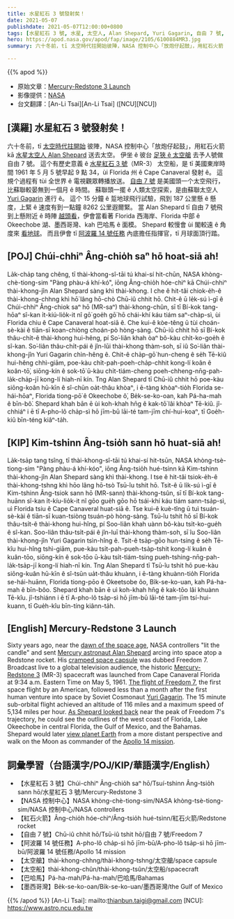 ```yaml
---
title: 水星紅石 3 號發射矣！
date: 2021-05-07
publishdate: 2021-05-07T12:00:00+0800
tags: [水星紅石 3 號, 水星, 太空人, Alan Shepard, Yuri Gagarin, 自由 7 號, 阿波羅 14 號任務]
hero: https://apod.nasa.gov/apod/fap/image/2105/6100884MR3.jpg
summary: 六十冬前，tī 太空時代拄開始彼陣，NASA 控制中心「放炮仔起鼓」，用紅石火箭 kā 水星太空人 Alan Shepard 送去太空。

---
```


{{% apod %}}

- 原始文章：[Mercury-Redstone 3 Launch](https://apod.nasa.gov/apod/ap210507.html)
- 影像提供：[NASA](https://www.nasa.gov/)
- 台文翻譯：[An-Li Tsai][An-Li Tsai] ([NCU][NCU])

## [漢羅] 水星紅石 3 號發射矣！

六十冬前，tī [太空時代拄開始][dawn of the space age] 彼陣，NASA 控制中心「放炮仔起鼓」，用紅石火箭 kā [水星太空人 Alan Shepard][Mercury astronaut Alan Shepard] 送去太空。
伊坐 ê 彼台 [足狹 ê 太空艙][cramped space capsule] 去予人號做自由 7 號。
這个有歷史意義 ê [水星紅石 3 號][Mercury-Redstone 3]（MR-3） 太空船，是 tī 美國東岸時間 1961 年 5 月 5 號早起 9 點 34，ùi Florida 州 ê Cape Canaveral 發射 ê。
這規个過程有 tùi 全世界 ê 電視觀眾轉播放送。
[自由 7 號][The flight of Freedom 7] 是美國頭一个太空飛行，比蘇聯較晏無到一個月 ê 時間。
蘇聯頭一擺 ê 人類太空探索，是由蘇聯太空人 [Yuri Gagarin][Yuri Gagarin] 進行 ê。
這个 15 分鐘 ê 踅地球飛行試驗，飛到 187 公里懸 ê 懸度，上緊 ê 速度有到一點鐘 8262 公里遐爾緊。
當 Alan Shepard tī 自由 7 號飛到上懸附近 ê 時陣 [越頭看][As Shepard looked back]，伊會當看著 Florida 西海岸、Florida 中部 ê Okeechobe 湖、墨西哥灣、kah 巴哈馬 ê 面模。
Shepard 較慢會 ùi 閣較遠 ê 角度來 [看地球][view planet Earth]。
而且伊會 tī [阿波羅 14 號任務][Apollo 14 mission] 內底擔任指揮官，tī 月球面頂行踏。


## [POJ] Chúi-chhiⁿ Âng-chio̍h saⁿ hō hoat-siā ah!

La̍k-cha̍p tang chêng, tī thài-khong-sî-tāi tú khai-sí hit-chūn, NASA khòng-chè-tiong-sim "Pàng phàu-á khí-kó͘", iōng Âng-chio̍h hóe-chìⁿ kā Chúi-chhiⁿ thài-khong-jîn Alan Shepard sàng khì thài-khong.
I che ê hit-tâi chiok-e̍h-ê thài-khong-chhng khì hō͘ lâng hō-chò Chū-iû chhit hō.
Chit-ê ū le̍k-sú ì-gī ê Chúi-chhiⁿ Âng-chiok saⁿ hō (MR-saⁿ) thài-khong-chûn, sī tī Bí-kok tang-hōaⁿ sî-kan i̍t-kiú-lio̍k-it nî gō͘ goe̍h gō͘ hō chái-khí káu tiám saⁿ-cha̍p-sì, ùi Florida chiu ê Cape Canaveral hoat-siā ê.
Che kui-ê kòe-têng ū tùi choán-sè-kài ê tiān-sī koan-chiòng choán-pò hòng-sàng.
Chū-iû chhit hō sī Bí-kok thâu-chi̍t-ê thài-khong hui-hêng, pí So͘-liân khah òaⁿ bô-kàu chi̍t-ko-goe̍h ê sî-kan.
So͘-liân thâu-chi̍t-pái ê jîn-lūi thài-khong thàm-soh, sī iû So͘-liân thài-khong-jîn Yuri Gagarin chìn-hêng ê.
Chit-ê cha̍p-gō͘ hun-cheng ê se̍h Tē-kiû hui-hêng chhì-giām, poe-kàu chi̍t-pah-poeh-cha̍p-chhit kong-lí koân ê koân-tō͘, siōng-kín ê sok-tō͘ ū-kàu chi̍t-tiám-cheng poeh-chheng-nn̄g-pah-la̍k-cha̍p-jī kong-lí hiah-nī kín.
Tng Alan Shepard tī Chū-iû chhit hō poe-kàu siōng-koân hū-kīn ê sî-chūn oa̍t-thâu khòaⁿ, i ē-tàng khòaⁿ-tio̍h Florida se-hái-hōaⁿ, Florida tiong-pō͘ ê Okeechobe ô͘, Be̍k-se-ko-oan, kah Pá-ha-mah ê bīn-bô͘.
Shepard khah bān ē ùi koh-khah hn̄g ê kak-tō͘ lâi khòaⁿ Tē-kiû.
jî-chhiáⁿ i ē tī A-pho-lô cha̍p-sì hō jīm-bū lāi-té tam-jīm chí-hui-koaⁿ, tī Goe̍h-kiû bīn-téng kiâⁿ-ta̍h.

## [KIP] Kim-tshinn Âng-tsio̍h sann hō huat-siā ah!

La̍k-tsa̍p tang tsîng, tī thài-khong-sî-tāi tú khai-sí hit-tsūn, NASA khòng-tsè-tiong-sim "Pàng phàu-á khí-kóo", iōng Âng-tsio̍h hué-tsìnn kā Kim-tshinn thài-khong-jîn Alan Shepard sàng khì thài-khong.
I tse ê hit-tâi tsiok-e̍h-ê thài-khong-tshng khì hōo lâng hō-tsò Tsū-îu tshit hō.
Tsit-ê ū li̍k-sú ì-gī ê Kim-tshinn Âng-tsiok sann hō (MR-sann) thài-khong-tsûn, sī tī Bí-kok tang-huānn sî-kan i̍t-kíu-lio̍k-it nî gōo gue̍h gōo hō tsái-khí káu tiám sann-tsa̍p-sì, uì Florida tsiu ê Cape Canaveral huat-siā ê.
Tse kui-ê kuè-tîng ū tuì tsuán-sè-kài ê tiān-sī kuan-tsiòng tsuán-pò hòng-sàng.
Tsū-îu tshit hō sī Bí-kok thâu-tsi̍t-ê thài-khong hui-hîng, pí Soo-liân khah uànn bô-kàu tsi̍t-ko-gue̍h ê sî-kan.
Soo-liân thâu-tsi̍t-pái ê jîn-luī thài-khong thàm-soh, sī îu Soo-liân thài-khong-jîn Yuri Gagarin tsìn-hîng ê.
Tsit-ê tsa̍p-gōo hun-tsing ê se̍h Tē-kîu hui-hîng tshì-giām, pue-kàu tsi̍t-pah-pueh-tsa̍p-tshit kong-lí kuân ê kuân-tōo, siōng-kín ê sok-tōo ū-kàu tsi̍t-tiám-tsing pueh-tshing-nn̄g-pah-la̍k-tsa̍p-jī kong-lí hiah-nī kín.
Tng Alan Shepard tī Tsū-îu tshit hō pue-kàu siōng-kuân hū-kīn ê sî-tsūn ua̍t-thâu khuànn, i ē-tàng khuànn-tio̍h Florida se-hái-huānn, Florida tiong-pōo ê Okeetsobe ôo, Bi̍k-se-ko-uan, kah Pá-ha-mah ê bīn-bôo.
Shepard khah bān ē uì koh-khah hn̄g ê kak-tōo lâi khuànn Tē-kîu.
jî-tshiánn i ē tī A-pho-lô tsa̍p-sì hō jīm-bū lāi-té tam-jīm tsí-hui-kuann, tī Gue̍h-kîu bīn-tíng kiânn-ta̍h.

## [English] Mercury-Redstone 3 Launch

Sixty years ago, near the [dawn of the space age][dawn of the space age], NASA controllers "lit the candle" and sent [Mercury astronaut Alan Shepard][Mercury astronaut Alan Shepard] arcing into space atop a Redstone rocket. His [cramped space capsule][cramped space capsule] was dubbed Freedom 7. Broadcast live to a global television audience, the historic [Mercury-Redstone 3][Mercury-Redstone 3] (MR-3) spacecraft was launched from Cape Canaveral Florida at 9:34 a.m. Eastern Time on May 5, 1961. [The flight of Freedom 7][The flight of Freedom 7], the first space flight by an American, followed less than a month after the first human venture into space by Soviet Cosmonaut [Yuri Gagarin][Yuri Gagarin]. The 15 minute sub-orbital flight achieved an altitude of 116 miles and a maximum speed of 5,134 miles per hour. [As Shepard looked back][As Shepard looked back] near the peak of Freedom 7's trajectory, he could see the outlines of the west coast of Florida, Lake Okeechobe in central Florida, the Gulf of Mexico, and the Bahamas. Shepard would later [view planet Earth][view planet Earth] from a more distant perspective and walk on the Moon as commander of the [Apollo 14 mission][Apollo 14 mission].


## 詞彙學習（台語漢字/POJ/KIP/華語漢字/English）

- 【水星紅石 3 號】Chúi-chhiⁿ Âng-chio̍h saⁿ hō/Tsuí-tshinn Âng-tsio̍h sann hō/水星紅石 3 號/Mercury-Redstone 3
- 【NASA 控制中心】NASA khòng-chè-tiong-sim/NASA khòng-tsè-tiong-sim/NASA 控制中心/NASA controllers
- 【紅石火箭】Âng-chio̍h hóe-chìⁿ/Âng-tsio̍h hué-tsìnn/紅石火箭/Redstone rocket
- 【自由 7 號】Chū-iû chhit hō/Tsū-iû tshit hō/自由 7 號/Freedom 7
- 【阿波羅 14 號任務】A-pho-lô cha̍p-sì hō jīm-bū/A-pho-lô tsa̍p-sì hō jīm-bū/阿波羅 14 號任務/Apollo 14 mission
- 【太空艙】thài-khong-chhng/thài-khong-tshng/太空艙/space capsule
- 【太空船】thài-khong-chûn/thài-khong-tsûn/太空船/spacecraft
- 【巴哈馬】Pá-ha-mah/Pá-ha-mah/巴哈馬/Bahamas
- 【墨西哥灣】Be̍k-se-ko-oan/Bi̍k-se-ko-uan/墨西哥灣/the Gulf of Mexico


{{% /apod %}}
[An-Li Tsai]: mailto:thianbun.taigi@gmail.com
[NCU]: https://www.astro.ncu.edu.tw

[copyright]: https://apod.nasa.gov/apod/fap/lib/about_apod.html#srapply

[dawn of the space age]:http://www.hq.nasa.gov/office/pao/History/SP-4201/toc.htm
[Mercury astronaut Alan Shepard]:https://www.nasa.gov/image-feature/60-years-ago-alan-shepard-becomes-the-first-american-in-space
[cramped space capsule]:https://www.hq.nasa.gov/office/pao/History/diagrams/mercury.html
[Mercury-Redstone 3]:https://en.wikipedia.org/wiki/Mercury-Redstone_3
[The flight of Freedom 7]:https://www.nasa.gov/images/alan-shepard-freedom7
[Yuri Gagarin]:https://apod.nasa.gov/apod/fap/ap110412.html
[As Shepard looked back]:http://history.nasa.gov/SP-4201/ch11-4.htm
[view planet Earth]:https://apod.nasa.gov/apod/fap/ap210429.html
[Apollo 14 mission]:https://apod.nasa.gov/apod/fap/ap210204.html
